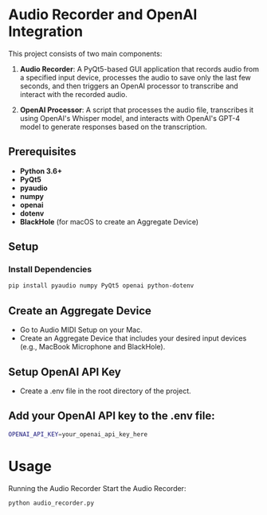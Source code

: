 # Audio Recorder and OpenAI Integration

This project consists of two main components:

1. **Audio Recorder**: A PyQt5-based GUI application that records audio from a specified input device, processes the audio to save only the last few seconds, and then triggers an OpenAI processor to transcribe and interact with the recorded audio.

2. **OpenAI Processor**: A script that processes the audio file, transcribes it using OpenAI's Whisper model, and interacts with OpenAI's GPT-4 model to generate responses based on the transcription.

## Prerequisites

- **Python 3.6+**
- **PyQt5**
- **pyaudio**
- **numpy**
- **openai**
- **dotenv**
- **BlackHole** (for macOS to create an Aggregate Device)

## Setup

### Install Dependencies

```sh
pip install pyaudio numpy PyQt5 openai python-dotenv
```
## Create an Aggregate Device
- Go to Audio MIDI Setup on your Mac.
- Create an Aggregate Device that includes your desired input devices (e.g., MacBook Microphone and BlackHole).
## Setup OpenAI API Key
- Create a .env file in the root directory of the project.
## Add your OpenAI API key to the .env file:
```sh
OPENAI_API_KEY=your_openai_api_key_here
```
# Usage
Running the Audio Recorder
Start the Audio Recorder:

```sh
python audio_recorder.py
```
